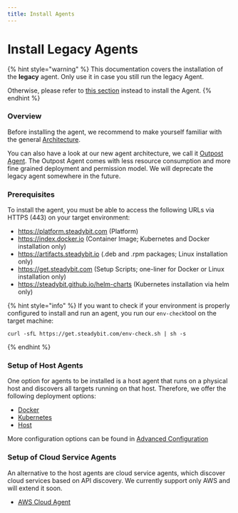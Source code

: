 ```yaml
---
title: Install Agents
---
```


# Install Legacy Agents

{% hint style="warning" %}
This documentation covers the installation of the **legacy** agent.
Only use it in case you still run the legacy Agent.

Otherwise, please refer to [this section](install-and-configure/install-outpost-agent) instead to install the Agent.
{% endhint %}

### Overview

Before installing the agent, we recommend to make yourself familiar with the general [Architecture](architecture.md).

You can also have a look at our new agent architecture, we call it [Outpost Agent](install-and-configure/install-outpost-agent/). The Outpost Agent comes with less resource consumption and more fine grained deployment and permission model. We will deprecate the legacy agent somewhere in the future.

### Prerequisites

To install the agent, you must be able to access the following URLs via HTTPS (443) on your target environment:

- https://platform.steadybit.com (Platform)
- https://index.docker.io (Container Image; Kubernetes and Docker installation only)
- https://artifacts.steadybit.io (.deb and .rpm packages; Linux installation only)
- https://get.steadybit.com (Setup Scripts; one-liner for Docker or Linux installation only)
- https://steadybit.github.io/helm-charts (Kubernetes installation via helm only)

{% hint style="info" %}
If you want to check if your environment is properly configured to install and run an agent, you run our `env-check`tool on the target machine:

```
curl -sfL https://get.steadybit.com/env-check.sh | sh -s
```

{% endhint %}

### Setup of Host Agents

One option for agents to be installed is a host agent that runs on a physical host and discovers all targets running on that host. Therefore, we offer the following deployment options:

- [Docker](docker.md)
- [Kubernetes](kubernetes/)
- [Host](host.md)

More configuration options can be found in [Advanced Configuration](advanced-configuration.md)

### Setup of Cloud Service Agents

An alternative to the host agents are cloud service agents, which discover cloud services based on API discovery. We currently support only AWS and will extend it soon.

- [AWS Cloud Agent](aws-cloud/)
